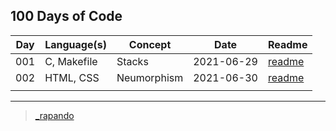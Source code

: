 ## 100 Days of Code


| Day | Language(s) | Concept | Date | Readme |
| --- | --- | --- | ---| --- |
| 001 | C, Makefile | Stacks | 2021-06-29 | [readme](./001-stacks/readme.md) |
| 002 | HTML, CSS | Neumorphism | 2021-06-30 | [readme](./002-neumorphism/readme.md) |
| | | | | |

---

> [_rapando](https://twitter.com/_rapando)